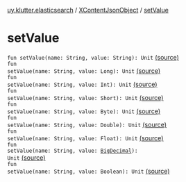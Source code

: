[uy.klutter.elasticsearch](../index.md) / [XContentJsonObject](index.md) / [setValue](.)


# setValue
<code>fun setValue(name: String, value: String): Unit</code> [(source)](https://github.com/kohesive/klutter/blob/master/elasticsearch-jdk7/src/main/kotlin/uy/klutter/elasticsearch/XContent.kt#L75)<br/><code>fun setValue(name: String, value: Long): Unit</code> [(source)](https://github.com/kohesive/klutter/blob/master/elasticsearch-jdk7/src/main/kotlin/uy/klutter/elasticsearch/XContent.kt#L76)<br/><code>fun setValue(name: String, value: Int): Unit</code> [(source)](https://github.com/kohesive/klutter/blob/master/elasticsearch-jdk7/src/main/kotlin/uy/klutter/elasticsearch/XContent.kt#L77)<br/><code>fun setValue(name: String, value: Short): Unit</code> [(source)](https://github.com/kohesive/klutter/blob/master/elasticsearch-jdk7/src/main/kotlin/uy/klutter/elasticsearch/XContent.kt#L78)<br/><code>fun setValue(name: String, value: Byte): Unit</code> [(source)](https://github.com/kohesive/klutter/blob/master/elasticsearch-jdk7/src/main/kotlin/uy/klutter/elasticsearch/XContent.kt#L79)<br/><code>fun setValue(name: String, value: Double): Unit</code> [(source)](https://github.com/kohesive/klutter/blob/master/elasticsearch-jdk7/src/main/kotlin/uy/klutter/elasticsearch/XContent.kt#L80)<br/><code>fun setValue(name: String, value: Float): Unit</code> [(source)](https://github.com/kohesive/klutter/blob/master/elasticsearch-jdk7/src/main/kotlin/uy/klutter/elasticsearch/XContent.kt#L81)<br/><code>fun setValue(name: String, value: [BigDecimal](http://docs.oracle.com/javase/6/docs/api/java/math/BigDecimal.html)): Unit</code> [(source)](https://github.com/kohesive/klutter/blob/master/elasticsearch-jdk7/src/main/kotlin/uy/klutter/elasticsearch/XContent.kt#L82)<br/><code>fun setValue(name: String, value: Boolean): Unit</code> [(source)](https://github.com/kohesive/klutter/blob/master/elasticsearch-jdk7/src/main/kotlin/uy/klutter/elasticsearch/XContent.kt#L83)<br/>

